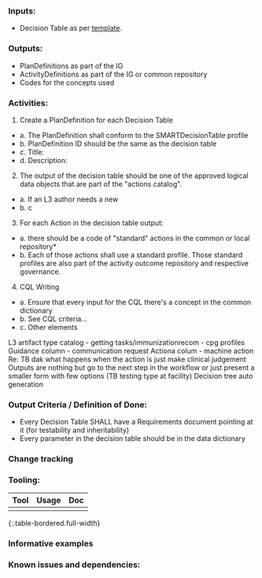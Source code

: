### **Inputs:** 

* Decision Table as per [template](https://worldhealthorg.sharepoint.com/:x:/r/sites/DigitalAcceleratorKits/_layouts/15/Doc.aspx?sourcedoc=%7B17A8AAB1-8120-48DD-92E7-7811AB74E5D5%7D&file=Web%20Annex%20B.%20Decision%20support%20logic_template%20V3.xlsx&action=default&mobileredirect=true). 

### **Outputs:**

* PlanDefinitions as part of the IG
* ActivityDefinitions as part of the IG or common repository
* Codes for the concepts used 


### **Activities:**

1. Create a PlanDefinition for each Decision Table
  - a. The PlanDefinition shall conform to the SMARTDecisionTable profile
  - b. PlanDefinition ID should be the same as the decision table
  - c. Title:
  - d. Description:
2. The output of the decision table should be one of the approved logical data objects that are part of the "actions catalog". 
  - a. If an L3 author needs a new 
  - b. c
3. For each Action in the decision table output:
  - a. there should be a code of "standard" actions in the common or local repository*
  - b. Each of those actions shall use a standard profile. Those standard profiles are also part of the activity outcome repository and respective governance.
4. CQL Writing
  - a. Ensure that every input for the CQL there's a concept in the common dictionary
  - b. See CQL criteria…
  - c. Other elements


L3 artifact type catalog - getting tasks/immunizationrecom - cpg profiles
Guidance column - communication request
Actiona colum - machine action
	Re: TB dak  what happens when the action is just make clinical judgement
Outputs are nothing but go to the next step in the workflow or just present a smaller form with few options (TB testing type at facility)
Decision tree auto generation


### **Output Criteria / Definition of Done:**

* Every Decision Table SHALL have a Requirements document pointing at it (for testability and inheritability)
* Every parameter in the decision table should be in the data dictionary


### **Change tracking**

### **Tooling:**

| Tool | Usage | Doc |
| --- | ---| --- |
|  |  | |
{:.table-bordered.full-width}  
   

### **Informative examples**

### **Known issues and dependencies:**


